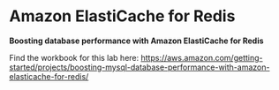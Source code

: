 # Amazon ElastiCache for Redis

**Boosting database performance with Amazon ElastiCache for Redis**

Find the workbook for this lab here:  https://aws.amazon.com/getting-started/projects/boosting-mysql-database-performance-with-amazon-elasticache-for-redis/